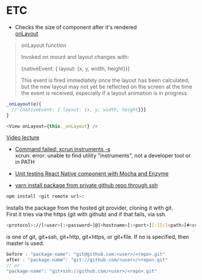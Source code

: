# ETC

- Checks the size of component after it's rendered  
[onLayout](http://facebook.github.io/react-native/releases/0.40/docs/view.html#onlayout)
>onLayout function 
>
>Invoked on mount and layout changes with:
>
>{nativeEvent: { layout: {x, y, width, height}}}
>
>This event is fired immediately once the layout has been calculated, but the new layout may not yet be reflected on the screen at the time the event is received, especially if a layout animation is in progress.

```javascript
_onLayout(e){
  // {nativeEvent: { layout: {x, y, width, height}}}
}

<View onLayout={this._onLayout} />
```
[Video lecture](https://egghead.io/lessons/react-measure-and-get-the-position-of-a-react-native-element)

- [Command failed: xcrun instruments -s](http://stackoverflow.com/questions/39778607/error-running-react-native-app-from-terminal-ios)  
xcrun: error: unable to find utility "instruments", not a developer tool or in PATH

- [Unit testing React Native component with Mocha and Enzyme](http://valuemotive.com/2016/08/01/unit-testing-react-native-components-with-mocha-and-enzyme/)

- [yarn install package from private github repo through ssh](https://github.com/yarnpkg/yarn/issues/513)  
```bash
npm install <git remote url>:
```
Installs the package from the hosted git provider, cloning it with git.  
First it tries via the https (git with github) and if that fails, via ssh.

```bash
<protocol>://[<user>[:<password>]@]<hostname>[:<port>][:][/]<path>[#<commit-ish>]
```

<protocol> is one of git, git+ssh, git+http, git+https, or git+file. If no <commit-ish> is specified, then master is used.

```javascript
before : "package-name": "git@github.com:<user>/<repo>.git"
after : "package-name": "git://github.com/<user>/<repo>.git" 
// or 
"package-name": "git+ssh://github.com/<user>/<repo>.git"
```